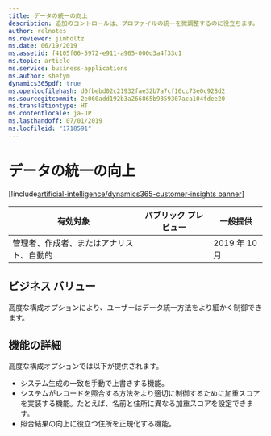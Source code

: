 ```yaml
---
title: データの統一の向上
description: 追加のコントロールは、プロファイルの統一を微調整するのに役立ちます。
author: relnotes
ms.reviewer: jimholtz
ms.date: 06/19/2019
ms.assetid: f4105f06-5972-e911-a965-000d3a4f33c1
ms.topic: article
ms.service: business-applications
ms.author: shefym
dynamics365pdf: true
ms.openlocfilehash: d0fbebd02c21932fae32b7a7cf16cc73e0c928d2
ms.sourcegitcommit: 2e060add192b3a266865b9359307aca104fdee20
ms.translationtype: HT
ms.contentlocale: ja-JP
ms.lasthandoff: 07/01/2019
ms.locfileid: "1718591"
---
```

# <a name="data-unification-improvements"></a>データの統一の向上
[!include[artificial-intelligence/dynamics365-customer-insights banner](../includes/artificial-intelligence/dynamics365-customer-insights.md)]

| 有効対象    |  パブリック プレビュー | 一般提供 | 
| ---------- | ---------- |---------- |
|管理者、作成者、またはアナリスト、自動的|| 2019 年 10 月|


## <a name="business-value"></a>ビジネス バリュー
<!-- bv start -->
高度な構成オプションにより、ユーザーはデータ統一方法をより細かく制御できます。

<!-- bv end -->



## <a name="feature-details"></a>機能の詳細
<!--feature detail start -->
高度な構成オプションでは以下が提供されます。

- システム生成の一致を手動で上書きする機能。 
- システムがレコードを照合する方法をより適切に制御するために加重スコアを実装する機能。たとえば、名前と住所に異なる加重スコアを設定できます。
- 照合結果の向上に役立つ住所を正規化する機能。
<!--feature detail end -->










